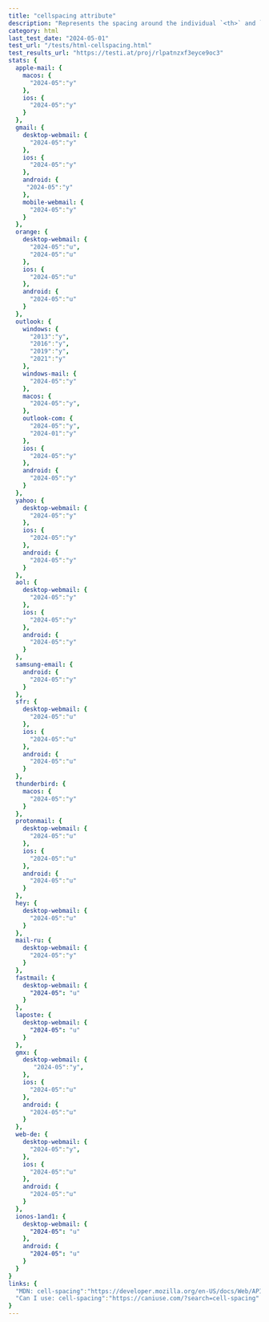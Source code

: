 ```yaml
---
title: "cellspacing attribute"
description: "Represents the spacing around the individual `<th>` and `<td>` elements"
category: html
last_test_date: "2024-05-01"
test_url: "/tests/html-cellspacing.html"
test_results_url: "https://testi.at/proj/rlpatnzxf3eyce9oc3"
stats: {
  apple-mail: {
    macos: {
      "2024-05":"y"
    },
    ios: {
      "2024-05":"y"
    }
  },
  gmail: {
    desktop-webmail: {
      "2024-05":"y"
    },
    ios: {
      "2024-05":"y"
    },
    android: {
     "2024-05":"y"
    },
    mobile-webmail: {
      "2024-05":"y"
    }
  },
  orange: {
    desktop-webmail: {
      "2024-05":"u",
      "2024-05":"u"
    },
    ios: {
      "2024-05":"u"
    },
    android: {
      "2024-05":"u"
    }
  },
  outlook: {
    windows: {
      "2013":"y",
      "2016":"y",
      "2019":"y",
      "2021":"y"
    },
    windows-mail: {
      "2024-05":"y"
    },
    macos: {
      "2024-05":"y",
    },
    outlook-com: {
      "2024-05":"y",
      "2024-01":"y"
    },
    ios: {
      "2024-05":"y"
    },
    android: {
      "2024-05":"y"
    }
  },
  yahoo: {
    desktop-webmail: {
      "2024-05":"y"
    },
    ios: {
      "2024-05":"y"
    },
    android: {
      "2024-05":"y"
    }
  },
  aol: {
    desktop-webmail: {
      "2024-05":"y"
    },
    ios: {
      "2024-05":"y"
    },
    android: {
      "2024-05":"y"
    }
  },
  samsung-email: {
    android: {
      "2024-05":"y"
    }
  },
  sfr: {
    desktop-webmail: {
      "2024-05":"u"
    },
    ios: {
      "2024-05":"u"
    },
    android: {
      "2024-05":"u"
    }
  },
  thunderbird: {
    macos: {
      "2024-05":"y"
    }
  },
  protonmail: {
    desktop-webmail: {
      "2024-05":"u"
    },
    ios: {
      "2024-05":"u"
    },
    android: {
      "2024-05":"u"
    }
  },
  hey: {
    desktop-webmail: {
      "2024-05":"u"
    }
  },
  mail-ru: {
    desktop-webmail: {
      "2024-05":"y"
    }
  },
  fastmail: {
    desktop-webmail: {
      "2024-05": "u"
    }
  },
  laposte: {
    desktop-webmail: {
      "2024-05": "u"
    }
  },
  gmx: {
    desktop-webmail: {
       "2024-05":"y",
    },
    ios: {
      "2024-05":"u"
    },
    android: {
      "2024-05":"u"
    }
  },
  web-de: {
    desktop-webmail: {
      "2024-05":"y",
    },
    ios: {
      "2024-05":"u"
    },
    android: {
      "2024-05":"u"
    }
  },
  ionos-1and1: {
    desktop-webmail: {
      "2024-05": "u"
    },
    android: {
      "2024-05": "u"
    }
  }
}
links: {
  "MDN: cell-spacing":"https://developer.mozilla.org/en-US/docs/Web/API/HTMLTableElement/cellSpacing",
  "Can I use: cell-spacing":"https://caniuse.com/?search=cell-spacing"
}
---
```


